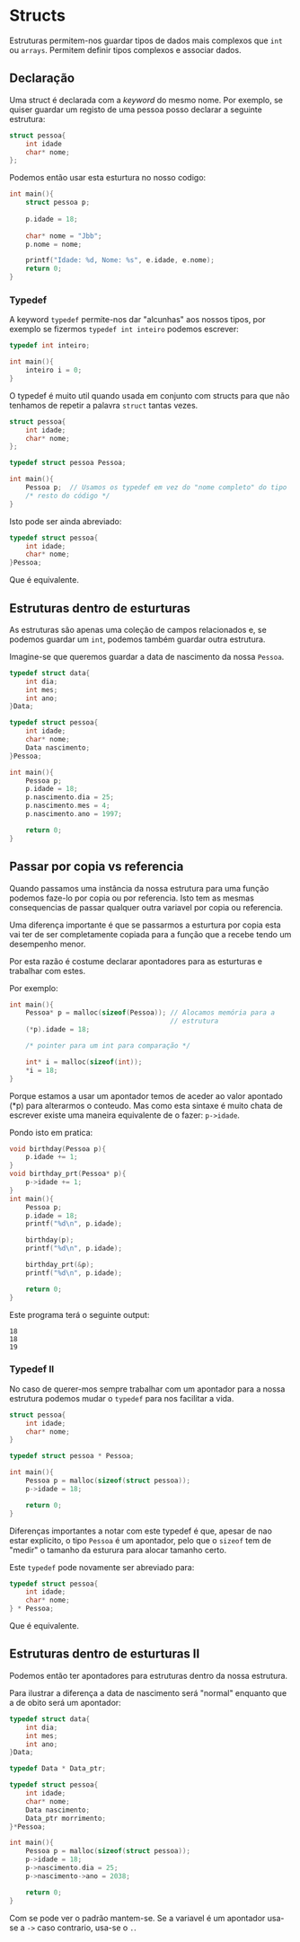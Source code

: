 # Structs
Estruturas permitem-nos guardar tipos de dados mais complexos que `int` ou
`arrays`. Permitem definir tipos complexos e associar dados.

## Declaração
Uma struct é declarada com a *keyword* do mesmo nome. Por exemplo, se quiser
guardar um registo de uma pessoa posso declarar a seguinte estrutura:
```C
struct pessoa{
    int idade
    char* nome;
};
```
Podemos então usar esta esturtura no nosso codigo:
```C
int main(){
    struct pessoa p;
    
    p.idade = 18;
    
    char* nome = "Jbb";
    p.nome = nome;

    printf("Idade: %d, Nome: %s", e.idade, e.nome);
    return 0;
}
```
### Typedef
A keyword `typedef` permite-nos dar "alcunhas" aos nossos tipos, por exemplo 
se fizermos `typedef int inteiro` podemos escrever:
```C
typedef int inteiro;

int main(){
    inteiro i = 0;
}
```
O typedef é muito util quando usada em conjunto com structs para que não
tenhamos de repetir a palavra `struct` tantas vezes.
```C
struct pessoa{
    int idade;
    char* nome;
};

typedef struct pessoa Pessoa;

int main(){
    Pessoa p;  // Usamos os typedef em vez do "nome completo" do tipo
    /* resto do código */
}
```
Isto pode ser ainda abreviado:
```C
typedef struct pessoa{
    int idade;
    char* nome;
}Pessoa;
```
Que é equivalente.

## Estruturas dentro de esturturas
As estruturas são apenas uma coleção de campos relacionados e, se podemos
guardar um `int`, podemos também guardar outra estrutura.

Imagine-se que queremos guardar a data de nascimento da nossa `Pessoa`.
```C
typedef struct data{
    int dia;
    int mes;
    int ano;
}Data;

typedef struct pessoa{
    int idade;
    char* nome;
    Data nascimento;
}Pessoa;

int main(){
    Pessoa p;
    p.idade = 18;
    p.nascimento.dia = 25;
    p.nascimento.mes = 4;
    p.nascimento.ano = 1997;

    return 0;
}
```

## Passar por copia vs referencia
Quando passamos uma instância da nossa estrutura para uma função podemos
faze-lo por copia ou por referencia. Isto tem as mesmas consequencias de
passar qualquer outra variavel por copia ou referencia.

Uma diferença importante é que se passarmos a esturtura por copia esta vai
ter de ser completamente copiada para a função que a recebe tendo um
desempenho menor.

Por esta razão é costume declarar apontadores para as esturturas e trabalhar
com estes.

Por exemplo:
```C
int main(){
    Pessoa* p = malloc(sizeof(Pessoa)); // Alocamos memória para a
                                        // estrutura
    (*p).idade = 18;

    /* pointer para um int para comparação */

    int* i = malloc(sizeof(int));
    *i = 18;
}
```
Porque estamos a usar um apontador temos de aceder ao valor apontado (*p) para
alterarmos o conteudo. Mas como esta sintaxe é muito chata de escrever existe
uma maneira equivalente de o fazer: `p->idade`.

Pondo isto em pratica:
```C
void birthday(Pessoa p){
    p.idade += 1;
}
void birthday_prt(Pessoa* p){
    p->idade += 1;
}
int main(){
    Pessoa p;
    p.idade = 18;
    printf("%d\n", p.idade);

    birthday(p);
    printf("%d\n", p.idade);

    birthday_prt(&p);
    printf("%d\n", p.idade);

    return 0;
}
```
Este programa terá o seguinte output:
```
18
18
19
```
### Typedef II
No caso de querer-mos sempre trabalhar com um apontador para a nossa
estrutura podemos mudar o `typedef` para nos facilitar a vida.
```C
struct pessoa{
    int idade;
    char* nome;
}

typedef struct pessoa * Pessoa;

int main(){
    Pessoa p = malloc(sizeof(struct pessoa));
    p->idade = 18;

    return 0;
}
```
Diferenças importantes a notar com este typedef é que, apesar de nao estar
 explicito, o tipo `Pessoa` é um apontador, pelo que o `sizeof` tem de
 "medir" o tamanho da esturura para alocar tamanho certo.

Este `typedef` pode novamente ser abreviado para:
```C
typedef struct pessoa{
    int idade;
    char* nome;
} * Pessoa;
```
Que é equivalente.

## Estruturas dentro de esturturas II
Podemos então ter apontadores para estruturas dentro da nossa estrutura.

Para ilustrar a diferença a data de nascimento será "normal" enquanto que a
de obito será um apontador:
```C
typedef struct data{
    int dia;
    int mes;
    int ano;
}Data;

typedef Data * Data_ptr;

typedef struct pessoa{
    int idade;
    char* nome;
    Data nascimento;
    Data_ptr morrimento;
}*Pessoa;

int main(){
    Pessoa p = malloc(sizeof(struct pessoa));
    p->idade = 18;
    p->nascimento.dia = 25;
    p->nascimento->ano = 2038;

    return 0;
}
```
Com se pode ver o padrão mantem-se. Se a variavel é um apontador usa-se
a `->` caso contrario, usa-se o `.`.